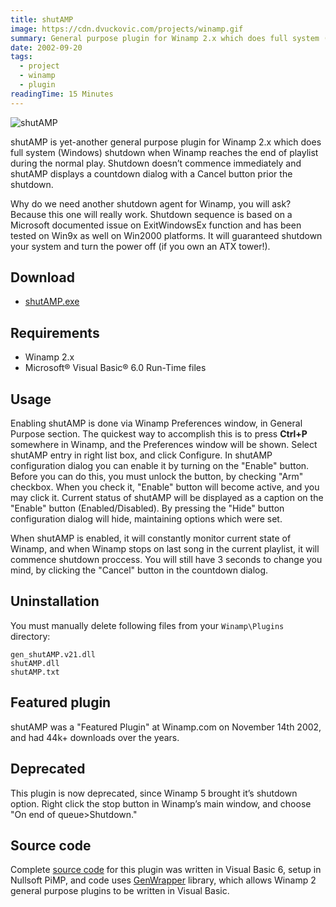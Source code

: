 ```yaml
---
title: shutAMP
image: https://cdn.dvuckovic.com/projects/winamp.gif
summary: General purpose plugin for Winamp 2.x which does full system (Windows) shutdown when Winamp reaches the end of playlist
date: 2002-09-20
tags:
  - project
  - winamp
  - plugin
readingTime: 15 Minutes
---
```


![shutAMP](https://cdn.dvuckovic.com/projects/shutamp.png#icon#nozoom)

shutAMP is yet-another general purpose plugin for Winamp 2.x which does full system (Windows) shutdown when Winamp reaches the end of playlist during the normal play. Shutdown doesn’t commence immediately and shutAMP displays a countdown dialog with a Cancel button prior the shutdown.

Why do we need another shutdown agent for Winamp, you will ask? Because this one will really work. Shutdown sequence is based on a Microsoft documented issue on ExitWindowsEx function and has been tested on Win9x as well on Win2000 platforms. It will guaranteed shutdown your system and turn the power off (if you own an ATX tower!).

## Download

* [shutAMP.exe](https://cdn.dvuckovic.com/downloads/shutAMP.exe)

## Requirements

* Winamp 2.x
* Microsoft® Visual Basic® 6.0 Run-Time files

## Usage

Enabling shutAMP is done via Winamp Preferences window, in General Purpose section. The quickest way to accomplish this is to press **Ctrl+P** somewhere in Winamp, and the Preferences window will be shown. Select shutAMP entry in right list box, and click Configure. In shutAMP configuration dialog you can enable it by turning on the "Enable" button. Before you can do this, you must unlock the button, by checking "Arm" checkbox. When you check it, "Enable" button will become active, and you may click it. Current status of shutAMP will be displayed as a caption on the "Enable" button (Enabled/Disabled). By pressing the "Hide" button configuration dialog will hide, maintaining options which were set.

When shutAMP is enabled, it will constantly monitor current state of Winamp, and when Winamp stops on last song in the current playlist, it will commence shutdown proccess. You will still have 3 seconds to change you mind, by clicking the "Cancel" button in the countdown dialog.

## Uninstallation

You must manually delete following files from your `Winamp\Plugins` directory:

```
gen_shutAMP.v21.dll
shutAMP.dll
shutAMP.txt
```

## Featured plugin

shutAMP was a "Featured Plugin" at Winamp.com on November 14th 2002, and had 44k+ downloads over the years.

## Deprecated

This plugin is now deprecated, since Winamp 5 brought it’s shutdown option. Right click the stop button in Winamp’s main window, and choose "On end of queue>Shutdown."

## Source code

Complete [source code](https://github.com/dvuckovic/shutAMP) for this plugin was written in Visual Basic 6, setup in Nullsoft PiMP, and code uses [GenWrapper](http://www.mr-colin.com/projects/winamp/genwrapper/) library, which allows Winamp 2 general purpose plugins to be written in Visual Basic.
